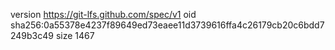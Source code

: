 version https://git-lfs.github.com/spec/v1
oid sha256:0a55378e4237f89649ed73eaee11d3739616ffa4c26179cb20c6bdd7249b3c49
size 1467
